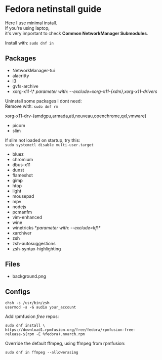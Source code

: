 # Fedora netinstall guide

Here I use minimal install.<br>
If you're using laptop,<br>
it's very important to check **Common NetworkManager Submodules**.<br>

Install with: `sudo dnf in`<br>

## Packages

- NetworkManager-tui
- alacritty
- i3
- gvfs-archive
- xorg-x11-\\\* *parameter with: --exclude=xorg-x11-{xdm},xorg-x11-drivers*

Uninstall some packages I dont need:<br>
Remove with: `sudo dnf rm`<br>

xorg-x11-drv-{amdgpu,armada,ati,nouveau,openchrome,qxl,vmware}

- picom
- slim

If slim not loaded on startup, try this:<br>
`sudo systemctl disable multi-user.target`

- bluez
- chromium
- dbus-x11
- dunst
- flameshot
- gimp
- htop
- light
- mousepad
- mpv
- nodejs
- pcmanfm
- vim-enhanced
- wine
- winetricks \**parameter with: --exclude=kf\\\**<br>
- xarchiver
- zsh
- zsh-autosuggestions
- zsh-syntax-highlighting

## Files

- background.png

## Configs

```shell
chsh -s /usr/bin/zsh
usermod -a -G audio your_account
```

Add rpmfusion *free* repos:

```shell
sudo dnf install \
https://download1.rpmfusion.org/free/fedora/rpmfusion-free-release-$(rpm -E %fedora).noarch.rpm
```

Override the default ffmpeg, using ffmpeg from rpmfusion:

`sudo dnf in ffmpeg --allowerasing`
